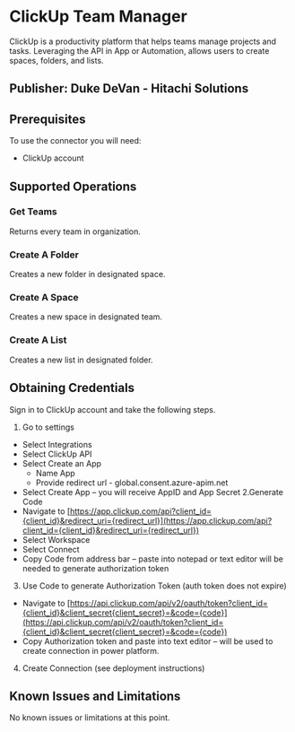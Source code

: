 # ClickUp Team Manager

ClickUp is a productivity platform that helps teams manage projects and tasks. Leveraging the API in App or Automation, allows users to create spaces, folders, and lists.

## Publisher: Duke DeVan - Hitachi Solutions

## Prerequisites
To use the connector you will need:
- ClickUp account

## Supported Operations

### Get Teams
Returns every team in organization.

### Create A Folder
Creates a new folder in designated space.

### Create A Space
Creates a new space in designated team.

### Create A List
Creates a new list in designated folder.

## Obtaining Credentials

Sign in to ClickUp account and take the following steps.
1. Go to settings
  - Select Integrations
  - Select ClickUp API
  -	Select Create an App
    -	Name App
    -	Provide redirect url - global.consent.azure-apim.net
  - Select Create App – you will receive AppID and App Secret
2.Generate Code
  - Navigate to [https://app.clickup.com/api?client_id={client_id}&redirect_uri={redirect_url}](https://app.clickup.com/api?client_id={client_id}&redirect_uri={redirect_url})
  - Select Workspace
  - Select Connect
  - Copy Code from address bar – paste into notepad or text editor will be needed to generate authorization token
3. Use Code to generate Authorization Token (auth token does not expire)
  - Navigate to [https://api.clickup.com/api/v2/oauth/token?client_id={client_id}&client_secret{client_secret}=&code={code}](https://api.clickup.com/api/v2/oauth/token?client_id={client_id}&client_secret{client_secret}=&code={code})
  - Copy Authorization token and paste into text editor – will be used to create connection in power platform.
4. Create Connection (see deployment instructions)

## Known Issues and Limitations
No known issues or limitations at this point.
